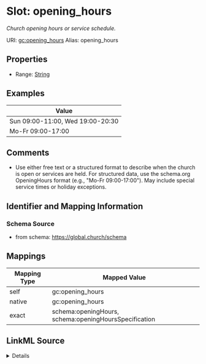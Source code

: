 

# Slot: opening_hours 


_Church opening hours or service schedule._





URI: [gc:opening_hours](https://global.church/schema/opening_hours)
Alias: opening_hours

<!-- no inheritance hierarchy -->







## Properties

* Range: [String](String.md)





## Examples

| Value |
| --- |
| Sun 09:00-11:00, Wed 19:00-20:30 |
| Mo-Fr 09:00-17:00 |

## Comments

* Use either free text or a structured format to describe when the church is open or services are held.
For structured data, use the schema.org OpeningHours format (e.g., "Mo-Fr 09:00-17:00").
May include special service times or holiday exceptions.


## Identifier and Mapping Information






### Schema Source


* from schema: https://global.church/schema




## Mappings

| Mapping Type | Mapped Value |
| ---  | ---  |
| self | gc:opening_hours |
| native | gc:opening_hours |
| exact | schema:openingHours, schema:openingHoursSpecification |




## LinkML Source

<details>
```yaml
name: opening_hours
description: Church opening hours or service schedule.
comments:
- 'Use either free text or a structured format to describe when the church is open
  or services are held.

  For structured data, use the schema.org OpeningHours format (e.g., "Mo-Fr 09:00-17:00").

  May include special service times or holiday exceptions.

  '
examples:
- value: Sun 09:00-11:00, Wed 19:00-20:30
  description: Typical service times.
- value: Mo-Fr 09:00-17:00
  description: Weekday opening hours.
in_subset:
- public
from_schema: https://global.church/schema
exact_mappings:
- schema:openingHours
- schema:openingHoursSpecification
rank: 1000
alias: opening_hours
range: string

```
</details>
